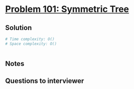 # [Problem 101: Symmetric Tree](https://leetcode.com/problems/symmetric-tree/)

## Solution

```py
# Time complexity: O()
# Space complexity: O()



```

## Notes

## Questions to interviewer
